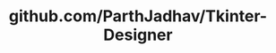 ---
layout: post
title: github.com/ParthJadhav/Tkinter-Designer
categories: link
tags: [انگلیسی, برنامه‌نویسی]
---
